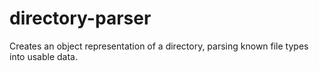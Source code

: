 # directory-parser
Creates an object representation of a directory, parsing known file types into usable data.
